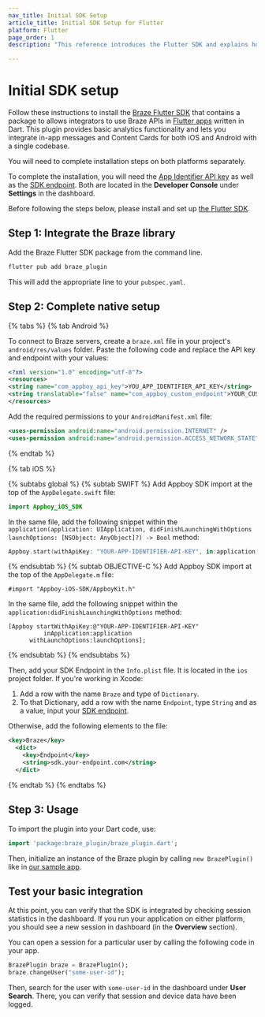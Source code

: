 ```yaml
---
nav_title: Initial SDK Setup
article_title: Initial SDK Setup for Flutter
platform: Flutter
page_order: 1
description: "This reference introduces the Flutter SDK and explains how to integrate it natively on Android and iOS."

---
```


# Initial SDK setup

Follow these instructions to install the [Braze Flutter SDK][1] that contains a package to allows integrators to use Braze APIs in [Flutter apps][2] written in Dart. This plugin provides basic analytics functionality and lets you integrate in-app messages and Content Cards for both iOS and Android with a single codebase.

You will need to complete installation steps on both platforms separately.

To complete the installation, you will need the [App Identifier API key][3] as well as the [SDK endpoint][4]. Both are located in the **Developer Console** under **Settings** in the dashboard.

Before following the steps below, please install and set up [the Flutter SDK][5].

## Step 1: Integrate the Braze library

Add the Braze Flutter SDK package from the command line.

```bash
flutter pub add braze_plugin
```

This will add the appropriate line to your `pubspec.yaml`.

## Step 2: Complete native setup

{% tabs %}
{% tab Android %}

To connect to Braze servers, create a `braze.xml` file in your project's `android/res/values` folder. Paste the following code and replace the API key and endpoint with your values:

```xml
<?xml version="1.0" encoding="utf-8"?>
<resources>
<string name="com_appboy_api_key">YOU_APP_IDENTIFIER_API_KEY</string>
<string translatable="false" name="com_appboy_custom_endpoint">YOUR_CUSTOM_ENDPOINT_OR_CLUSTER</string>
</resources>
```

Add the required permissions to your `AndroidManifest.xml` file:

```xml
<uses-permission android:name="android.permission.INTERNET" />
<uses-permission android:name="android.permission.ACCESS_NETWORK_STATE" />
```

{% endtab %}

{% tab iOS %}

{% subtabs global %}
{% subtab SWIFT %}
Add Appboy SDK import at the top of the `AppDelegate.swift` file:
```swift
import Appboy_iOS_SDK
```

In the same file, add the following snippet within the `application(application: UIApplication, didFinishLaunchingWithOptions launchOptions: [NSObject: AnyObject]?) -> Bool` method:

```swift
Appboy.start(withApiKey: "YOUR-APP-IDENTIFIER-API-KEY", in:application, withLaunchOptions:launchOptions)
```
{% endsubtab %}
{% subtab OBJECTIVE-C %}
Add Appboy SDK import at the top of the `AppDelegate.m` file:
```objc
#import "Appboy-iOS-SDK/AppboyKit.h"
```

In the same file, add the following snippet within the `application:didFinishLaunchingWithOptions` method:

```objc
[Appboy startWithApiKey:@"YOUR-APP-IDENTIFIER-API-KEY"
          inApplication:application
      withLaunchOptions:launchOptions];
```
{% endsubtab %}
{% endsubtabs %}

Then, add your SDK Endpoint in the `Info.plist` file. It is located in the `ios` project folder. If you're working in Xcode:

1. Add a row with the name `Braze` and type of `Dictionary`.
2. To that Dictionary, add a row with the name `Endpoint`, type `String` and as a value, input your [SDK endpoint]({{site.baseurl}}/api/basics/#endpoints).

Otherwise, add the following elements to the file:

```xml
<key>Braze</key>
  <dict>
    <key>Endpoint</key>
    <string>sdk.your-endpoint.com</string>
  </dict>
```

{% endtab %}
{% endtabs %}

## Step 3: Usage

To import the plugin into your Dart code, use:

```dart
import 'package:braze_plugin/braze_plugin.dart';
```

Then, initialize an instance of the Braze plugin by calling `new BrazePlugin()` like in [our sample app][6].

## Test your basic integration

At this point, you can verify that the SDK is integrated by checking session statistics in the dashboard. If you run your application on either platform, you should see a new session in dashboard (in the **Overview** section).

You can open a session for a particular user by calling the following code in your app.

```dart
BrazePlugin braze = BrazePlugin();
braze.changeUser("some-user-id");
```

Then, search for the user with `some-user-id` in the dashboard under **User Search**. There, you can verify that session and device data have been logged.

[1]: https://pub.dev/packages/braze_plugin
[2]: https://flutter.dev/
[3]: {{site.baseurl}}/api/api_key/#the-app-identifier-api-key
[4]: {{site.baseurl}}/api/basics/#endpoints
[5]: https://docs.flutter.dev/get-started/install
[6]: https://github.com/braze-inc/braze-flutter-sdk/blob/master/example/lib/main.dart

